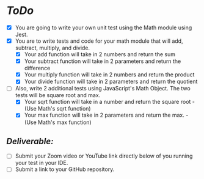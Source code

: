 
# ***ToDo***

- [x] You are going to write your own unit test using the Math module using Jest.
- [x] You are to write tests and code for your math module that will add, subtract, multiply, and divide.
  - [x] Your add function will take in 2 numbers and return the sum
  - [x] Your subtract function will take in 2 parameters and return the difference
  - [x] Your multiply function will take in 2 numbers and return the product
  - [x] Your divide function will take in 2 parameters and return the quotient
- [ ] Also, write 2 additional tests using JavaScript's Math Object. The two tests will be square root and max.
  - [x] Your sqrt function will take in a number and return the square root - (Use Math's sqrt function)
  - [x] Your max function will take in 2 parameters and return the max. - (Use Math's max function)

## ***Deliverable:***

- [ ] Submit your Zoom video or YouTube link directly below of you running your test in your IDE.
- [ ] Submit a link to your GitHub repository.
